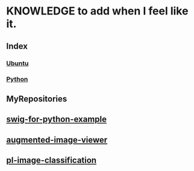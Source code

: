 # KNOWLEDGE to add when I feel like it.
## Index
### [Ubuntu](./UBUNTU.md)
### [Python](./PYTHON.md)

## MyRepositories
## [swig-for-python-example](https://github.com/eseshinpu/swig-for-python-example)
## [augmented-image-viewer](https://github.com/eseshinpu/augmented-image-viewer)
## [pl-image-classification](https://github.com/rewolfiluac/pl-image-classification)
